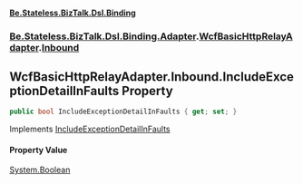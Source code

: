 #### [Be.Stateless.BizTalk.Dsl.Binding](README.md 'README')
### [Be.Stateless.BizTalk.Dsl.Binding.Adapter](Be.Stateless.BizTalk.Dsl.Binding.Adapter.md 'Be.Stateless.BizTalk.Dsl.Binding.Adapter').[WcfBasicHttpRelayAdapter](WcfBasicHttpRelayAdapter.md 'Be.Stateless.BizTalk.Dsl.Binding.Adapter.WcfBasicHttpRelayAdapter').[Inbound](WcfBasicHttpRelayAdapter.Inbound.md 'Be.Stateless.BizTalk.Dsl.Binding.Adapter.WcfBasicHttpRelayAdapter.Inbound')

## WcfBasicHttpRelayAdapter.Inbound.IncludeExceptionDetailInFaults Property

```csharp
public bool IncludeExceptionDetailInFaults { get; set; }
```

Implements [IncludeExceptionDetailInFaults](IAdapterConfigInboundIncludeExceptionDetailInFaults.IncludeExceptionDetailInFaults.md 'Be.Stateless.BizTalk.Dsl.Binding.Adapter.IAdapterConfigInboundIncludeExceptionDetailInFaults.IncludeExceptionDetailInFaults')

#### Property Value
[System.Boolean](https://docs.microsoft.com/en-us/dotnet/api/System.Boolean 'System.Boolean')